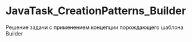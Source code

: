 # JavaTask_CreationPatterns_Builder
Решение задачи с применением концепции порождающего шаблона Builder
